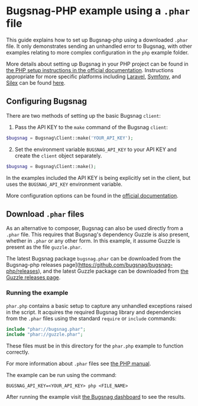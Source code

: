 # Bugsnag-PHP example using a `.phar` file

This guide explains how to set up Bugsnag-php using a downloaded `.phar` file.  It only demonstrates sending an unhandled error to Bugsnag, with other examples relating to more complex configuration in the `php` example folder.

More details about setting up Bugsnag in your PHP project can be found in [the PHP setup instructions in the official documentation](https://docs.bugsnag.com/platforms/php/other/).  Instructions appropriate for more specific platforms including [Laravel](https://docs.bugsnag.com/platforms/php/laravel/), [Symfony](https://docs.bugsnag.com/platforms/php/symfony/), and [Silex](https://docs.bugsnag.com/platforms/php/silex/) can be found [here](https://docs.bugsnag.com/platforms/php/).


## Configuring Bugsnag

There are two methods of setting up the basic Bugsnag `client`:

1. Pass the API KEY to the `make` command of the Bugsnag `client`:
```php
$bugsnag = Bugsnag\Client::make('YOUR_API_KEY');
```

2. Set the environment variable `BUGSNAG_API_KEY` to your API KEY and create the `client` object separately.
```php
$bugsnag = Bugsnag\Client::make();
```

In the examples included the API KEY is being explicitly set in the client, but uses the `BUGSNAG_API_KEY` environment variable.

More configuration options can be found in the [official documentation](https://docs.bugsnag.com/platforms/php/other/configuration-options/).

## Download `.phar` files

As an alternative to composer, Bugsnag can also be used directly from a `.phar` file. This requires that Bugsnag's dependency Guzzle is also present, whether in `.phar` or any other form. In this example, it assume Guzzle is present as the file `guzzle.phar`.

The latest Bugsnag package `bugsnag.phar` can be downloaded from the Bugsnag-php releases page](https://github.com/bugsnag/bugsnag-php/releases), and the latest Guzzle package  can be downloaded from [the Guzzle releases page](https://github.com/guzzle/guzzle/releases).

### Running the example

`phar.php` contains a basic setup to capture any unhandled exceptions raised in the script. It acquires the required Bugsnag library and dependencies from the `.phar` files using the standard `require` or `include` commands:

```php
include "phar://bugsnag.phar";
include "phar://guzzle.phar";
```

These files must be in this directory for the `phar.php` example to function correctly.

For more information about `.phar` files see [the PHP manual](https://www.php.net/manual/en/intro.phar.php).

The example can be run using the command:
```shell
BUGSNAG_API_KEY=<YOUR_API_KEY> php <FILE_NAME>
```
After running the example visit [the Bugsnag dashboard](https://app.bugsnag.com) to see the results.
